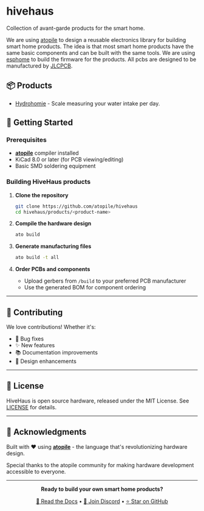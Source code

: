 # hivehaus

Collection of avant-garde products for the smart home.

We are using [atopile](https://atopile.io) to design a reusable electronics library for building smart home products. The idea is that most smart home products have the same basic components and can be built with the same tools. 
We are using [esphome](https://esphome.io) to build the firmware for the products.
All pcbs are designed to be manufactured by [JLCPCB](https://jlcpcb.com).


## 📦 Products

- [Hydrohomie](./src/products/hydrohomie) - Scale measuring your water intake per day.

## 🚀 Getting Started

### Prerequisites

- **[atopile](https://docs.atopile.io/atopile/quickstart)** compiler installed
- KiCad 8.0 or later (for PCB viewing/editing)
- Basic SMD soldering equipment

### Building HiveHaus products

1. **Clone the repository**

   ```bash
   git clone https://github.com/atopile/hivehaus
   cd hivehaus/products/<product-name>
   ```

2. **Compile the hardware design**

   ```bash
   ato build
   ```

3. **Generate manufacturing files**

   ```bash
   ato build -t all
   ```

4. **Order PCBs and components**
   - Upload gerbers from `/build` to your preferred PCB manufacturer
   - Use the generated BOM for component ordering

---

## 🤝 Contributing

We love contributions! Whether it's:

- 🐛 Bug fixes
- ✨ New features
- 📚 Documentation improvements
- 🎨 Design enhancements

---

## 📄 License

HiveHaus is open source hardware, released under the MIT License. See [LICENSE](LICENSE) for details.

---

## 🌟 Acknowledgments

Built with ❤️ using **[atopile](https://atopile.io)** - the language that's revolutionizing hardware design.

Special thanks to the atopile community for making hardware development accessible to everyone.

---

<div align="center">
  
**Ready to build your own smart home products?**

[📖 Read the Docs](https://github.com/atopile/hivehaus) • [💬 Join Discord](https://discord.com/invite/CRe5xaDBr3) • [⭐ Star on GitHub](https://github.com/atopile/hivehaus)

</div>
